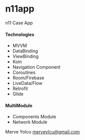 # n11app
n11 Case App

#### Technologies
- MVVM
- DataBinding
- ViewBinding
- Koin
- Navigation Component
- Coroutines
- Room/Firebase
- LiveData/Flow
- Retrofit
- Glide

#### MultiModule
- Components Module
- Network Module


Merve Yolcu
merveylcu@gmail.com
